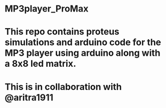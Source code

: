 # MP3player_ProMax
# This repo contains proteus simulations and arduino code for the MP3 player using arduino along with a 8x8 led matrix.
# This is in collaboration with @aritra1911
